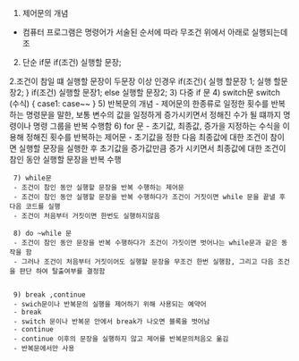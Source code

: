 1) 제어문의 개념
 - 컴퓨터 프로그램은  명령어가 서술된 순서에  따라 무조건 위에서 아래로 실행되는데 조

2) 단순 if문
 if(조건)
     실행할 문장;
 
 2.조건이 참일 떄 실행할 문장이 두문장 이상 인경우
   if(조건){
     실행 할문장 1;
     실행 할문장2;
   }
   if(조건)
     실행할 문장1;
   else
      실행할 문장2;
    3) 다중 if 문
    4) switch문
      switch (수식)
      {
        case1:
        case~~
      }
	5) 반복문의 개념
       - 제어문의 한종류로 일정한 횟수를 반복하는 명령문을 말한, 보통 변수의  값을 일정하게 증가시키면서 정해진 수가 될 떄까지 명령이나 명령 그룹을 반복 수행함
	6) for 문
	- 초기값, 최종값, 증가을 지정하는 수식을 이용해 정해진 횟수를 반복하는 제어문
	- 초기값을 정한 다음 최종값에 대한 조건이 참이면 실행할 문장을 실행한 후 초기값을 증가값만큼 증가 시키면서 최종값에 대한 조건이 참인 동안 실행할 문장을 반복 수행

     7) while문
     - 조건이 참인 동안 실행할 문장을 반복 수행하는 제어문
     - 조건이 참인 동안 실행할 문장을 반복 수행하다가 조건이 거짓이면 while 문을 끝낼 후 다음 코드를 실행
     - 조건이 처음부터 거짓이면 한번도 실행하지않음
	 
	 8) do ~while 문
	 - 조건이 참인 동안 문장을 반복 수행하다가 조건이 가짓이면 벗어나는 while문과 같은 동작을 함
	 - 그러나 조건이 처음부터 거짓이어도 실행할 문장을 무조건 한번 실행함, 그리고 다음 조건을 판단 하여 탈출여부를 결정함
	 
	 
	 9) break ,continue
	 - swich문이나 반복문의 실행을 제어하기 위해 사용되는 예약어
	 - break
	 - switch 문이나 반복문 안에서 break가 나오면 블록을 벗어남
	 - continue
	 - continue 이후의 문장을 실행하지 않고 제어를 반복문의처음오 옮김 
	 - 반복문에서만 사용